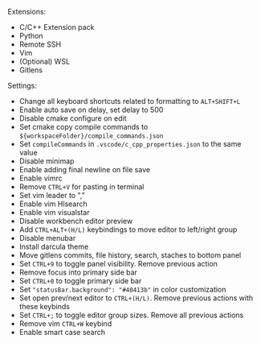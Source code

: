 Extensions:
* C/C++ Extension pack
* Python
* Remote SSH
* Vim
* (Optional) WSL
* Gitlens

Settings:
* Change all keyboard shortcuts related to formatting to `ALT+SHIFT+L`
* Enable auto save on delay, set delay to 500
* Disable cmake configure on edit
* Set cmake copy compile commands to `${workspaceFolder}/compile_commands.json`
* Set `compileCommands` in `.vscode/c_cpp_properties.json` to the same value
* Disable minimap
* Enable adding final newline on file save
* Enable vimrc
* Remove `CTRL+V` for pasting in terminal
* Set vim leader to ","
* Enable vim Hlsearch
* Enable vim visualstar
* Disable workbench editor preview
* Add `CTRL+ALT+(H/L)` keybindings to move editor to left/right group
* Disable menubar
* Install darcula theme
* Move gitlens commits, file history, search, staches to bottom panel
* Set `CTRL+9` to toggle panel visibility. Remove previous action
* Remove focus into primary side bar
* Set `CTRL+0` to toggle primary side bar
* Set `"statusBar.background": "#40413b"` in color customization
* Set open prev/next editor to `CTRL+(H/L)`. Remove previous actions with these keybinds
* Set `CTRL+;` to toggle editor group sizes. Remove all previous actions
* Remove vim `CTRL+W` keybind
* Enable smart case search

